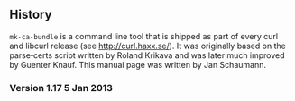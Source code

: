 ## History

`mk-ca-bundle` is a command line tool that is shipped as part of every
curl and libcurl release (see http://curl.haxx.se/). It was originally
based on the parse‐certs script written by Roland Krikava and was later
much improved by Guenter Knauf. This manual page was written by Jan
Schaumann.

### Version 1.17 5 Jan 2013
